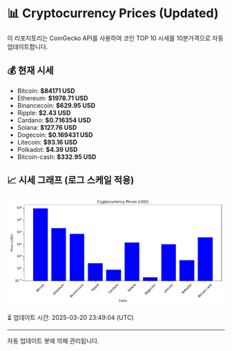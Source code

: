 
# 📊 Cryptocurrency Prices (Updated)

이 리포지토리는 CoinGecko API를 사용하여 코인 TOP 10 시세를 10분가격으로 자동 업데이트합니다.

## 💰 현재 시세
- Bitcoin: **$84171 USD**
- Ethereum: **$1978.71 USD**
- Binancecoin: **$629.95 USD**
- Ripple: **$2.43 USD**
- Cardano: **$0.716354 USD**
- Solana: **$127.76 USD**
- Dogecoin: **$0.169431 USD**
- Litecoin: **$93.16 USD**
- Polkadot: **$4.39 USD**
- Bitcoin-cash: **$332.95 USD**

## 📈 시세 그래프 (로그 스케일 적용)
![Crypto Prices](crypto_prices.png)

⏳ 업데이트 시간: 2025-03-20 23:49:04 (UTC)

---
자동 업데이트 봇에 의해 관리됩니다.

